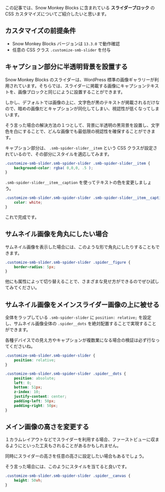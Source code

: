 この記事では、Snow Monkey Blocks に含まれている **スライダーブロック** の CSS カスタマイズについてご紹介したいと思います。

## カスタマイズの前提条件
- Snow Monkey Blocks バージョンは `13.3.0` で動作確認
- 任意の CSS クラス `.customize-smb-slider` を付与

## キャプション部分に半透明背景を設置する
Snow Monkey Blocks のスライダーは、WordPress 標準の画像ギャラリーが利用されています。そちらでは、スライダーに掲載する画像にキャプションテキストを、画像ブロックと同じにように設置することができます。

しかし、デフォルトでは画像の上に、文字色が黒のテキストが掲載されるだけなので、暗めの画像だとキャプションが同化してしまい、視認性が低くなってしまいます。

そう言った場合の解決方法の１つとして、背景に半透明の黒背景を設置し、文字色を白にすることで、どんな画像でも最低限の視認性を確保することができます。

キャプション部分は、 `.smb-spider-slider__item` という CSS クラスが設定されているので、その部分にスタイルを適応してみます。

```css
.customize-smb-slider.smb-spider-slider .smb-spider-slider__item {
    background-color: rgba( 0,0,0, .5 );
}
```

`.smb-spider-slider__item__caption` を使ってテキストの色を変更しましょう。

```css
.customize-smb-slider.smb-spider-slider .smb-spider-slider__item__caption {
    color: white;
}
```

これで完成です。

## サムネイル画像を角丸にしたい場合
サムネイル画像を表示した場合には、このような形で角丸にしたりすることもできます。

```css
.customize-smb-slider.smb-spider-slider .spider__figure {
    border-radius: 5px;
}
```

他にも属性によって切り替えることで、さまざまな見せ方ができるのでぜひ試してみてください。

## サムネイル画像をメインスライダー画像の上に被せる
全体をラップしている `.smb-spider-slider` に `position: relative;` を設定し、サムネイル画像全体の `.spider__dots` を絶対配置することで実現することができます。

各種デバイスでの見え方やキャプションが複数業になる場合の検証は必ず行なってくださいね。

```css
.customize-smb-slider.smb-spider-slider {
    position: relative;
}

.customize-smb-slider.smb-spider-slider .spider__dots {
    position: absolute;
    left: 0;
    bottom: 51px;
    z-index: 10;
    justify-content: center;
    padding-left: 50px;
    padding-right: 50px;
}
```

## メイン画像の高さを変更する
１カラムレイアウトなどでスライダーを利用する場合、ファーストビューに収まるようにといった工夫もされることがあるかもしれません。

同時にスライダーの高さを任意の高さに設定したい場合もあるでしょう。

そう言った場合には、このようにスタイルを当てると良いです。

```css
.customize-smb-slider.smb-spider-slider .spider__canvas {
    height: 50vh;
}
```

